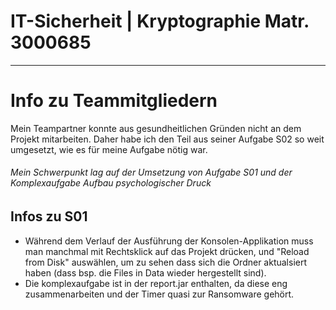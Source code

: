 
# IT-Sicherheit | Kryptographie Matr. 3000685
***
# Info zu Teammitgliedern
Mein Teampartner konnte aus gesundheitlichen Gründen nicht an dem Projekt mitarbeiten.
Daher habe ich den Teil aus seiner Aufgabe S02 so weit umgesetzt, wie es für meine Aufgabe nötig war.
###### Mein Schwerpunkt lag auf der Umsetzung von Aufgabe S01 und der Komplexaufgabe Aufbau psychologischer Druck
## Infos zu S01
- Während dem Verlauf der Ausführung der Konsolen-Applikation muss man manchmal mit Rechtsklick auf das Projekt drücken,
und "Reload from Disk" auswählen, um zu sehen dass sich die Ordner aktualsiert haben 
(dass bsp. die Files in Data wieder hergestellt sind).
- Die komplexaufgabe ist in der report.jar enthalten, 
da diese eng zusammenarbeiten und der Timer quasi zur Ransomware gehört.
